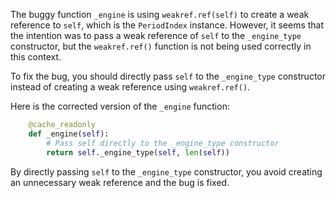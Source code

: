 The buggy function `_engine` is using `weakref.ref(self)` to create a weak reference to `self`, which is the `PeriodIndex` instance. However, it seems that the intention was to pass a weak reference of `self` to the `_engine_type` constructor, but the `weakref.ref()` function is not being used correctly in this context.

To fix the bug, you should directly pass `self` to the `_engine_type` constructor instead of creating a weak reference using `weakref.ref()`.

Here is the corrected version of the `_engine` function:

```python
    @cache_readonly
    def _engine(self):
        # Pass self directly to the _engine_type constructor
        return self._engine_type(self, len(self))
```

By directly passing `self` to the `_engine_type` constructor, you avoid creating an unnecessary weak reference and the bug is fixed.